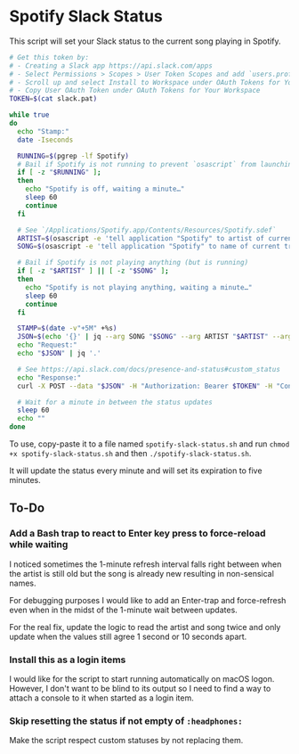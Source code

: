# Spotify Slack Status

This script will set your Slack status to the current song playing in Spotify.

```sh
# Get this token by:
# - Creating a Slack app https://api.slack.com/apps
# - Select Permissions > Scopes > User Token Scopes and add `users.profile:write`
# - Scroll up and select Install to Workspace under OAuth Tokens for Your Workspace
# - Copy User OAuth Token under OAuth Tokens for Your Workspace
TOKEN=$(cat slack.pat)

while true
do
  echo "Stamp:"
  date -Iseconds

  RUNNING=$(pgrep -lf Spotify)
  # Bail if Spotify is not running to prevent `osascript` from launching it
  if [ -z "$RUNNING" ];
  then
    echo "Spotify is off, waiting a minute…"
    sleep 60
    continue
  fi

  # See `/Applications/Spotify.app/Contents/Resources/Spotify.sdef`
  ARTIST=$(osascript -e 'tell application "Spotify" to artist of current track')
  SONG=$(osascript -e 'tell application "Spotify" to name of current track')

  # Bail if Spotify is not playing anything (but is running)
  if [ -z "$ARTIST" ] || [ -z "$SONG" ];
  then
    echo "Spotify is not playing anything, waiting a minute…"
    sleep 60
    continue
  fi

  STAMP=$(date -v"+5M" +%s)
  JSON=$(echo '{}' | jq --arg SONG "$SONG" --arg ARTIST "$ARTIST" --arg STAMP $STAMP '.profile.status_text=$ARTIST+" - "+$SONG | .profile.status_emoji=":headphones:" | .profile.status_expiration=($STAMP|tonumber)')
  echo "Request:"
  echo "$JSON" | jq '.'

  # See https://api.slack.com/docs/presence-and-status#custom_status
  echo "Response:"
  curl -X POST --data "$JSON" -H "Authorization: Bearer $TOKEN" -H "Content-Type: application/json; charset=utf-8" --no-progress-meter https://slack.com/api/users.profile.set | jq 'del(.profile)'

  # Wait for a minute in between the status updates
  sleep 60
  echo ""
done
```

To use, copy-paste it to a file named `spotify-slack-status.sh` and
run `chmod +x spotify-slack-status.sh` and then `./spotify-slack-status.sh`.

It will update the status every minute and will set its expiration to five minutes.

## To-Do

### Add a Bash trap to react to Enter key press to force-reload while waiting

I noticed sometimes the 1-minute refresh interval falls right between when the
artist is still old but the song is already new resulting in non-sensical names.

For debugging purposes I would like to add an Enter-trap and force-refresh even
when in the midst of the 1-minute wait between updates.

For the real fix, update the logic to read the artist and song twice and only
update when the values still agree 1 second or 10 seconds apart.

### Install this as a login items

I would like for the script to start running automatically on macOS logon.
However, I don't want to be blind to its output so I need to find a way to attach
a console to it when started as a login item.

### Skip resetting the status if not empty of `:headphones:`

Make the script respect custom statuses by not replacing them.
